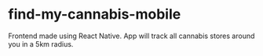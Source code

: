 # find-my-cannabis-mobile
Frontend made using React Native.
App will track all cannabis stores around you in a 5km radius.
